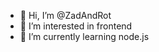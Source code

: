 - 👋 Hi, I’m @ZadAndRot
- 👀 I’m interested in frontend 
- 🌱 I’m currently learning node.js

<!---
ZadAndRot/ZadAndRot is a ✨ special ✨ repository because its `README.md` (this file) appears on your GitHub profile.
You can click the Preview link to take a look at your changes.
--->
